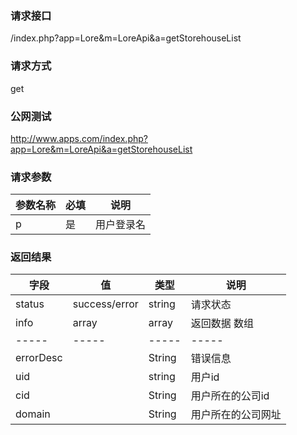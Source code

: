### **请求接口**
/index.php?app=Lore&m=LoreApi&a=getStorehouseList

### **请求方式**
get

### **公网测试**
http://www.apps.com/index.php?app=Lore&m=LoreApi&a=getStorehouseList

### **请求参数**

| 参数名称  |必填|     说明      |
|------|-----|------|
| p     | 是 |   用户登录名   |


### **返回结果**
|字段       |值             |类型    |说明           |
| --------- |--------      |--------|--------       |
|status     |success/error |string |请求状态         |
|info       |array         |array  |返回数据 数组    |
|-----      |-----         |-----  |-----           |
|errorDesc  |              |String |错误信息         |
|uid        |              |string |用户id           |
|cid        |              |String |用户所在的公司id  |
|domain     |              |String |用户所在的公司网址 |

